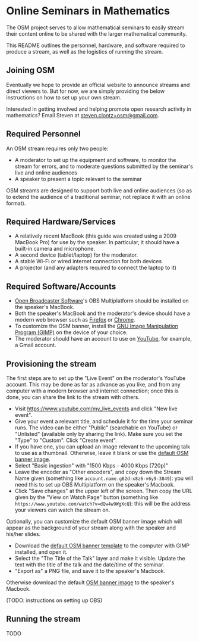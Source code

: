 # Online Seminars in Mathematics

The OSM project serves to allow mathematical seminars to easily stream their content online to be shared with the larger mathematical community.

This README outlines the personnel, hardware, and software required to produce a stream, as well as the logistics of running the stream.

## Joining OSM

Eventually we hope to provide an official website to announce streams and
direct viewers to. But for now, we are simply providing the below instructions
on how to set up your own stream.

Interested in getting involved and helping promote open research activity
in mathematics? Email Steven at <steven.clontz+osm@gmail.com>.

## Required Personnel

An OSM stream requires only two people:

* A moderator to set up the equipment and software, to monitor the stream for
  errors, and to moderate questions submitted by the seminar's live and online
  audiences
* A speaker to present a topic relevant to the seminar

OSM streams are designed to support both live and online audiences (so as
to extend the audience of a traditional seminar, not replace it with an
online format).

## Required Hardware/Services

* A relatively recent MacBook (this guide was created using a 2009 MacBook Pro)
  for use by the speaker. In particular, it should have a built-in camera and
  microphone.
* A second device (tablet/laptop) for the moderator.
* A stable Wi-Fi or wired internet connection for both devices
* A projector (and any adapters required to connect the laptop to it)

## Required Software/Accounts

* [Open Broadcaster Software](https://obsproject.com/)'s
  OBS Multiplatform should be installed
  on the speaker's MacBook.
* Both the speaker's MacBook and the moderator's device should have a modern
  web browser such as [Firefox](https://www.mozilla.org/en-US/firefox/)
  or [Chrome](https://www.google.com/chrome/browser/desktop/).
* To customize the OSM banner, install the
  [GNU Image Manipulation Program (GIMP)](http://www.gimp.org/downloads/)
  on the device of your choice.
* The moderator should have an account to use on [YouTube](http://youtube.com),
  for example, a Gmail account.

## Provisioning the stream

The first steps are to set up the "Live Event" on the moderator's YouTube
account. This may be done as far as advance as you like, and from any
computer with a modern browser and internet connection; once this is done,
you can share the link to the stream with others.

* Visit <https://www.youtube.com/my_live_events> and click "New live event".
* Give your event a relevant title, and schedule it for the time your
  seminar runs. The video can be either "Public" (searchable on YouTube) or
  "Unlisted" (available only by sharing the link).
  Make sure you set the "Type" to "Custom". Click "Create event".
* If you have one, you can upload an image relevant to the upcoming talk to
  use as a thumbnail. Otherwise, leave it blank or use the
  [default OSM banner image](https://raw.githubusercontent.com/StevenClontz/osm/master/osm_stream_banner.png).
* Select "Basic ingestion" with "1500 Kbps - 4000 Kbps (720p)"
* Leave the encoder as "Other encoders", and copy down the Stream Name given
  (something like `account.name.g62d-x8z6-v6y9-3849`): you will need this
  to set up OBS Multiplatform on the speaker's Macbook.
* Click "Save changes" at the upper left of the screen. Then copy the URL
  given by the "View on Watch Page" button (something like
  `https://www.youtube.com/watch?v=dQw4w9WgXcQ`):
  this will be the address your viewers can watch the stream on.

Optionally, you can customize the default OSM banner image which will appear
as the background of your stream along with the speaker and his/her slides.

* Download the
  [default OSM banner template](https://raw.githubusercontent.com/StevenClontz/osm/master/osm_stream_banner.xcf)
  to the computer with GIMP installed, and open it.
* Select the "The Title of the Talk" layer and make it visible. Update
  the text with the title of the talk and the date/time of the seminar.
* "Export as" a PNG file, and save it to the speaker's Macbook.

Otherwise download the default
[OSM banner image](https://raw.githubusercontent.com/StevenClontz/osm/master/osm_stream_banner.png)
to the speaker's Macbook.

(TODO: instructions on setting up OBS)

## Running the stream

TODO